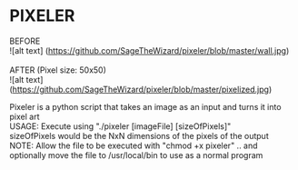 # PIXELER
BEFORE <br />
![alt text] (https://github.com/SageTheWizard/pixeler/blob/master/wall.jpg)
<br /> <br />
AFTER (Pixel size: 50x50) <br />
![alt text] (https://github.com/SageTheWizard/pixeler/blob/master/pixelized.jpg) <br />

Pixeler is a python script that takes an image as an input and turns it into pixel art<br /> 
USAGE: Execute using "./pixeler [imageFile] [sizeOfPixels]" <br />
sizeOfPixels would be the NxN dimensions of the pixels of the output <br /> 
NOTE:
Allow the file to be executed with "chmod +x pixeler" .. and optionally move the file to /usr/local/bin to use as a normal program<br />


